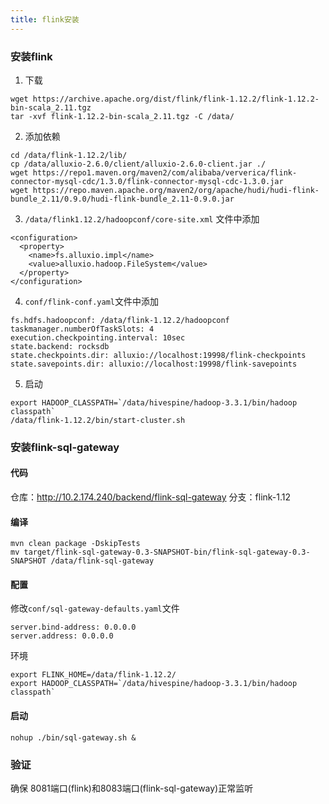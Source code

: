 ```yaml
---
title: flink安装
---
```


### 安装flink
1. 下载
``` shell
wget https://archive.apache.org/dist/flink/flink-1.12.2/flink-1.12.2-bin-scala_2.11.tgz
tar -xvf flink-1.12.2-bin-scala_2.11.tgz -C /data/
```

2. 添加依赖
``` shell
cd /data/flink-1.12.2/lib/
cp /data/alluxio-2.6.0/client/alluxio-2.6.0-client.jar ./
wget https://repo1.maven.org/maven2/com/alibaba/ververica/flink-connector-mysql-cdc/1.3.0/flink-connector-mysql-cdc-1.3.0.jar
wget https://repo.maven.apache.org/maven2/org/apache/hudi/hudi-flink-bundle_2.11/0.9.0/hudi-flink-bundle_2.11-0.9.0.jar
```

3. `/data/flink1.12.2/hadoopconf/core-site.xml` 文件中添加
``` shell
<configuration>
  <property>
    <name>fs.alluxio.impl</name>
    <value>alluxio.hadoop.FileSystem</value>
  </property>
</configuration>
```

4. `conf/flink-conf.yaml`文件中添加
``` shell
fs.hdfs.hadoopconf: /data/flink-1.12.2/hadoopconf
taskmanager.numberOfTaskSlots: 4
execution.checkpointing.interval: 10sec
state.backend: rocksdb
state.checkpoints.dir: alluxio://localhost:19998/flink-checkpoints
state.savepoints.dir: alluxio://localhost:19998/flink-savepoints
```
5. 启动
``` shell
export HADOOP_CLASSPATH=`/data/hivespine/hadoop-3.3.1/bin/hadoop classpath`
/data/flink-1.12.2/bin/start-cluster.sh
```

### 安装flink-sql-gateway
#### 代码
仓库：http://10.2.174.240/backend/flink-sql-gateway
分支：flink-1.12

#### 编译
``` shell
mvn clean package -DskipTests
mv target/flink-sql-gateway-0.3-SNAPSHOT-bin/flink-sql-gateway-0.3-SNAPSHOT /data/flink-sql-gateway
```

#### 配置
修改`conf/sql-gateway-defaults.yaml`文件
``` shell
server.bind-address: 0.0.0.0
server.address: 0.0.0.0
```
环境
``` shell
export FLINK_HOME=/data/flink-1.12.2/
export HADOOP_CLASSPATH=`/data/hivespine/hadoop-3.3.1/bin/hadoop classpath`
```

#### 启动
``` shell
nohup ./bin/sql-gateway.sh &
```

### 验证
确保 8081端口(flink)和8083端口(flink-sql-gateway)正常监听